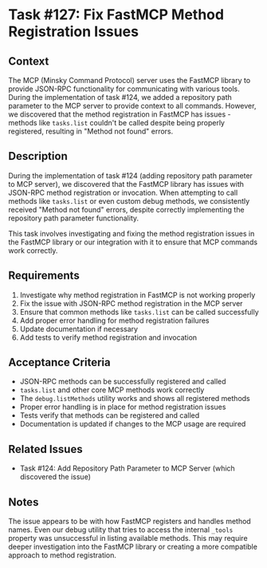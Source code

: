 # Task #127: Fix FastMCP Method Registration Issues

## Context
The MCP (Minsky Command Protocol) server uses the FastMCP library to provide JSON-RPC functionality for communicating with various tools. During the implementation of task #124, we added a repository path parameter to the MCP server to provide context to all commands. However, we discovered that the method registration in FastMCP has issues - methods like `tasks.list` couldn't be called despite being properly registered, resulting in "Method not found" errors.

## Description
During the implementation of task #124 (adding repository path parameter to MCP server), we discovered that the FastMCP library has issues with JSON-RPC method registration or invocation. When attempting to call methods like `tasks.list` or even custom debug methods, we consistently received "Method not found" errors, despite correctly implementing the repository path parameter functionality.

This task involves investigating and fixing the method registration issues in the FastMCP library or our integration with it to ensure that MCP commands work correctly.

## Requirements
1. Investigate why method registration in FastMCP is not working properly
2. Fix the issue with JSON-RPC method registration in the MCP server
3. Ensure that common methods like `tasks.list` can be called successfully
4. Add proper error handling for method registration failures
5. Update documentation if necessary
6. Add tests to verify method registration and invocation

## Acceptance Criteria
- JSON-RPC methods can be successfully registered and called
- `tasks.list` and other core MCP methods work correctly
- The `debug.listMethods` utility works and shows all registered methods
- Proper error handling is in place for method registration issues
- Tests verify that methods can be registered and called
- Documentation is updated if changes to the MCP usage are required

## Related Issues
- Task #124: Add Repository Path Parameter to MCP Server (which discovered the issue)

## Notes
The issue appears to be with how FastMCP registers and handles method names. Even our debug utility that tries to access the internal `_tools` property was unsuccessful in listing available methods. This may require deeper investigation into the FastMCP library or creating a more compatible approach to method registration. 
